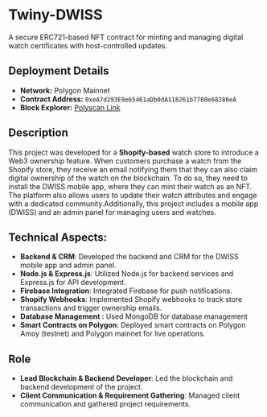 # Twiny-DWISS
A secure ERC721-based NFT contract for minting and managing digital watch certificates with host-controlled updates.

## Deployment Details  
- **Network:** Polygon Mainnet  
- **Contract Address:** `0xeA7d293E9e65461aDb0dA118261b7780e68286eA`  
- **Block Explorer:** [Polyscan Link](https://polygonscan.com/address/0xeA7d293E9e65461aDb0dA118261b7780e68286eA#code)

## Description
This project was developed for a **Shopify-based** watch store to introduce a Web3 ownership feature. When customers purchase a watch from the Shopify store, they receive an email notifying them that they can also claim digital ownership of the watch on the blockchain. To do so, they need to install the DWISS mobile app, where they can mint their watch as an NFT. The platform also allows users to update their watch attributes and engage with a dedicated community.Additionally, this project includes a mobile app (DWISS) and an admin panel for managing users and watches.

## Technical Aspects:
- **Backend & CRM**: Developed the backend and CRM for the DWISS mobile app and admin panel.
- **Node.js & Express.js**: Utilized Node.js for backend services and Express.js for API development.
- **Firebase Integration**: Integrated Firebase for push notifications.
- **Shopify Webhooks**: Implemented Shopify webhooks to track store transactions and trigger ownership emails.
- **Database Management :** Used MongoDB for database management
- **Smart Contracts on Polygon**: Deployed smart contracts on Polygon Amoy (testnet) and Polygon mainnet for live operations.
  
## Role
- **Lead Blockchain & Backend Developer**: Led the blockchain and backend development of the project.
- **Client Communication & Requirement Gathering**: Managed client communication and gathered project requirements.
